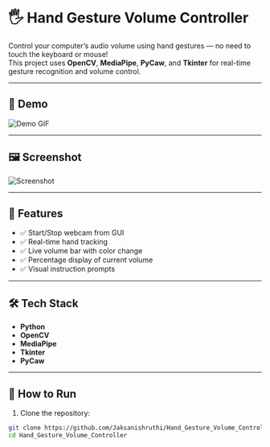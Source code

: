 # 🖐️ Hand Gesture Volume Controller

Control your computer’s audio volume using hand gestures — no need to touch the keyboard or mouse!  
This project uses **OpenCV**, **MediaPipe**, **PyCaw**, and **Tkinter** for real-time gesture recognition and volume control.

---

## 🎥 Demo
![Demo GIF](assets/demo.gif)

---

## 🖼️ Screenshot
![Screenshot](assets/demo.png)

---

## 🧠 Features
- ✅ Start/Stop webcam from GUI  
- ✅ Real-time hand tracking  
- ✅ Live volume bar with color change  
- ✅ Percentage display of current volume  
- ✅ Visual instruction prompts

---

## 🛠️ Tech Stack
- **Python**
- **OpenCV**
- **MediaPipe**
- **Tkinter**
- **PyCaw**

---

## 🚀 How to Run

1. Clone the repository:
```bash
git clone https://github.com/Jaksanishruthi/Hand_Gesture_Volume_Controller.git
cd Hand_Gesture_Volume_Controller
